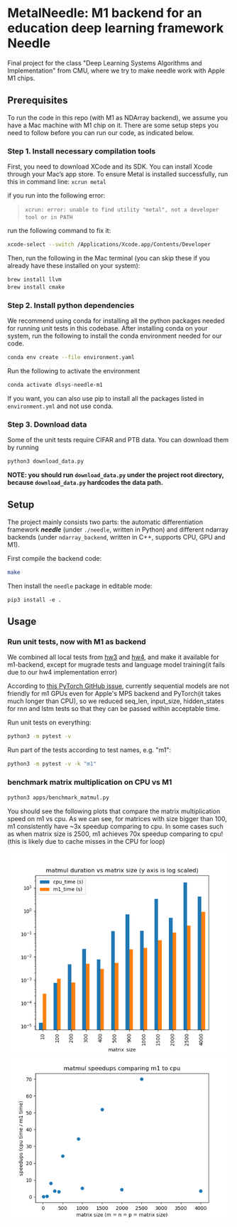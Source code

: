 # MetalNeedle: M1 backend for an education deep learning framework Needle

Final project for the class "Deep Learning Systems Algorithms and Implementation" from CMU, where we try to make needle work with Apple M1 chips.

## Prerequisites

To run the code in this repo (with M1 as NDArray backend), we assume you have a Mac machine with M1 chip on it. There are some setup steps you need to follow before you can run our code, as indicated below.

### Step 1. Install necessary compilation tools

First, you need to download XCode and its SDK. You can install Xcode through your Mac’s app store.
To ensure Metal is installed successfully, run this in command line:
`xcrun metal`

if you run into the following error:

> `xcrun: error: unable to find utility "metal", not a developer tool or in PATH`

run the following command to fix it:

```bash
xcode-select --switch /Applications/Xcode.app/Contents/Developer
```

Then, run the following in the Mac terminal (you can skip these if you already have these installed on your system):

```bash
brew install llvm
brew install cmake
```

### Step 2. Install python dependencies

We recommend using conda for installing all the python packages needed for running unit tests in this codebase. After installing conda on your system, run the following to install the conda environment needed for our code.

``` bash
conda env create --file environment.yaml
```

Run the following to activate the environment

``` bash
conda activate dlsys-needle-m1
```

If you want, you can also use pip to install all the packages listed in `environment.yml` and not use conda.

### Step 3. Download data

Some of the unit tests require CIFAR and PTB data. You can download them by running

``` bash
python3 download_data.py
```

**NOTE: you should run `download_data.py` under the project root directory, because `download_data.py` hardcodes the data path.**

## Setup

The project mainly consists two parts: the automatic differentiation framework ***needle*** (under `./needle`, written in Python) and different ndarray backends (under `ndarray_backend`, written in C++, supports CPU, GPU and M1). 

First compile the backend code:

``` bash
make
```

Then install the `needle` package in editable mode:

``` bach
pip3 install -e .
```

## Usage

### Run unit tests, now with M1 as backend

We combined all local tests from [hw3](https://github.com/dlsyscourse/hw3) and [hw4](https://github.com/dlsyscourse/hw4), and make it available for m1-backend, except for mugrade tests and language model training(it fails due to our hw4 implementation error)

According to [this PyTorch GitHub issue](https://github.com/pytorch/pytorch/issues/77799), currently sequential models are not friendly for m1 GPUs even for Apple's MPS backend and PyTorch(it takes much longer than CPU), so we reduced seq_len, input_size, hidden_states for rnn and lstm tests so that they can be passed within acceptable time.

Run unit tests on everything:

``` bash
python3 -m pytest -v
```

Run part of the tests according to test names, e.g. "m1":

``` bash
python3 -m pytest -v -k "m1"
```

### benchmark matrix multiplication on CPU vs M1

``` bash
python3 apps/benchmark_matmul.py
```

You should see the following plots that compare the matrix multiplication speed on m1 vs cpu. As we can see, for matrices with size bigger than 100, m1 consistently have ~3x speedup comparing to cpu. In some cases such as when matrix size is 2500, m1 achieves 70x speedup comparing to cpu! (this is likely due to cache misses in the CPU for loop)

![matmul duration comparison](./figures/matmul_duration_comparison.png)
![matmul speedup](./figures/matmul_speedup.png)